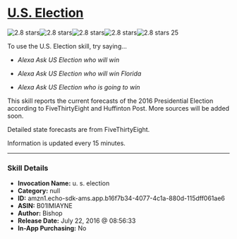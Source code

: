 # [U.S. Election](http://alexa.amazon.com/#skills/amzn1.echo-sdk-ams.app.b16f7b34-4077-4c1a-880d-115dff061ae6)
![2.8 stars](../../images/ic_star_black_18dp_1x.png)![2.8 stars](../../images/ic_star_black_18dp_1x.png)![2.8 stars](../../images/ic_star_half_black_18dp_1x.png)![2.8 stars](../../images/ic_star_border_black_18dp_1x.png)![2.8 stars](../../images/ic_star_border_black_18dp_1x.png) 25

To use the U.S. Election skill, try saying...

* *Alexa Ask US Election who will win*

* *Alexa Ask US Election who will win Florida*

* *Alexa Ask US Election who is going to win*

This skill reports the current forecasts of the 2016 Presidential Election according to FiveThirtyEight and Huffinton Post.  More sources will be added soon. 

Detailed state forecasts are from FiveThirtyEight. 

Information is updated every 15 minutes.

***

### Skill Details

* **Invocation Name:** u. s. election
* **Category:** null
* **ID:** amzn1.echo-sdk-ams.app.b16f7b34-4077-4c1a-880d-115dff061ae6
* **ASIN:** B01IMIAYNE
* **Author:** Bishop
* **Release Date:** July 22, 2016 @ 08:56:33
* **In-App Purchasing:** No
